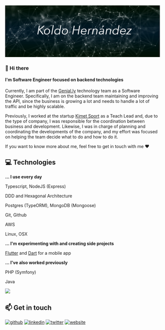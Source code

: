 ![I'm Software Engineer focused on backend technologies](./assets/background.png)



### 👋 Hi there 

#### I'm Software Engineer focused on backend technologies

Currently, I am part of the [Genial.ly](https://genial.ly) technology team as a Software Engineer. Specifically, I am on the backend team maintaining and improving the API, since the business is growing a lot and needs to handle a lot of traffic and be highly scalable.

Previously, I worked at the startup [Kimet Sport](https://www.kimetsport.com) as a Teach Lead and, due to the type of company, I was responsible for the coordination between business and development. Likewise, I was in charge of planning and coordinating the developments of the company, and my effort was focused on helping the team decide what to do and how to do it.

If you want to know more about me, feel free to get in touch with me ❤️



## 💻 Technologies

**... I use every day**

Typescript, NodeJS (Express)

DDD and Hexagonal Architecture

Postgres (TypeORM), MongoDB (Mongoose)

Git, Github

AWS

Linux, OSX



**... I'm experimenting with and creating side projects**

[Flutter](https://flutter.dev/) and [Dart](https://dart.dev/) for a mobile app



**... I've also worked previously**

PHP (Symfony)

Java

![](https://github-readme-stats.vercel.app/api/top-langs/?username=koldohernandez&theme=white&hide_border=true&include_all_commits=true&count_private=true&layout=compact)


## 📫 Get in touch 

[<img src='https://cdn.jsdelivr.net/npm/simple-icons@3.0.1/icons/github.svg' alt='github' height='20'>](https://github.com/koldohernandez)  [<img src='https://cdn.jsdelivr.net/npm/simple-icons@3.0.1/icons/linkedin.svg' alt='linkedin' height='20'>](https://www.linkedin.com/in/koldohernandez/)  [<img src='https://cdn.jsdelivr.net/npm/simple-icons@3.0.1/icons/twitter.svg' alt='twitter' height='20'>](https://twitter.com/koldo)  [<img src='https://cdn.jsdelivr.net/npm/simple-icons@3.0.1/icons/icloud.svg' alt='website' height='20'>](https://koldo.dev)  
